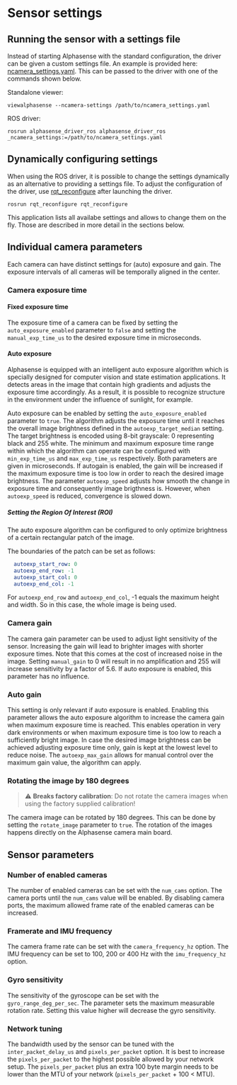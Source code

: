 # Sensor settings

## Running the sensor with a settings file

Instead of starting Alphasense with the standard configuration, the driver can
be given a custom settings file. An example is provided here:
[ncamera_settings.yaml](/files/ncamera_settings.yaml). This can be passed to the
driver with one of the commands shown below.

Standalone viewer:

```
viewalphasense --ncamera-settings /path/to/ncamera_settings.yaml
```

ROS driver:

```
rosrun alphasense_driver_ros alphasense_driver_ros _ncamera_settings:=/path/to/ncamera_settings.yaml
```

## Dynamically configuring settings

When using the ROS driver, it is possible to change the settings dynamically as
an alternative to providing a settings file.
To adjust the configuration of the driver, use
[rqt_reconfigure](http://wiki.ros.org/rqt_reconfigure) after launching the
driver.

```
rosrun rqt_reconfigure rqt_reconfigure
```

This application lists all availabe settings and allows to change them on the
fly. Those are described in more detail in the sections below.

## Individual camera parameters

Each camera can have distinct settings for (auto) exposure and gain. The
exposure intervals of all cameras will be temporally aligned in the center.

### Camera exposure time

#### Fixed exposure time

The exposure time of a camera can be fixed by setting the
`auto_exposure_enabled` parameter to `false` and setting the
`manual_exp_time_us` to the desired exposure time in microseconds.

#### Auto exposure

Alphasense is equipped with an intelligent auto exposure algorithm which is
specially designed for computer vision and state estimation applications. It
detects areas in the image that contain high gradients and adjusts the exposure
time accordingly. As a result, it is possible to recognize structure in the
environment under the influence of sunlight, for example.

Auto exposure can be enabled by setting the `auto_exposure_enabled` parameter
to `true`. The algorithm adjusts the exposure time until it reaches the overall
image brightness defined in the `autoexp_target_median` setting. The target
brightness is encoded using 8-bit grayscale: 0 representing black and 255
white. The minimum and maximum exposure time range within which the algorithm
can operate can be configured with `min_exp_time_us` and `max_exp_time_us`
respectively. Both parameters are given in microseconds. If autogain is
enabled, the gain will be increased if the maximum exposure time is too low in
order to reach the desired image brightness. The parameter `autoexp_speed`
adjusts how smooth the change in exposure time and consequently image
brigthness is. However, when `autoexp_speed` is reduced, convergence is slowed
down.

##### Setting the Region Of Interest (ROI)

The auto exposure algorithm can be configured to only optimize brightness of a
certain rectangular patch of the image.

The boundaries of the patch can be set as follows:

```yaml
  autoexp_start_row: 0
  autoexp_end_row: -1
  autoexp_start_col: 0
  autoexp_end_col: -1
```

For `autoexp_end_row` and `autoexp_end_col`, -1 equals the maximum height and
width. So in this case, the whole image is being used.


### Camera gain

The camera gain parameter can be used to adjust light sensitivity of the
sensor. Increasing the gain will lead to brighter images with shorter exposure
times. Note that this comes at the cost of increased noise in the image.
Setting `manual_gain` to 0 will result in no amplification and 255 will
increase sensitivity by a factor of 5.6. If auto exposure is enabled, this
parameter has no influence.

### Auto gain

This setting is only relevant if auto exposure is enabled. Enabling this
parameter allows the auto exposure algorithm to increase the camera gain when
maximum exposure time is reached. This enables operation in very dark
environments or when maximum exposure time is too low to reach a sufficiently
bright image. In case the desired image brightness can be achieved adjusting
exposure time only, gain is kept at the lowest level to reduce noise. The
`autoexp_max_gain` allows for manual control over the maximum gain value, the
algorithm can apply.

### Rotating the image by 180 degrees

> :warning: **Breaks factory calibration**: Do not rotate the camera images when using the factory supplied calibration!

The camera image can be rotated by 180 degrees. This can be done by setting the
`rotate_image` parameter to `true`. The rotation of the images happens
directly on the Alphasense camera main board.

## Sensor parameters

### Number of enabled cameras

The number of enabled cameras can be set with the `num_cams` option. The camera
ports until the `num_cams` value will be enabled. By disabling camera ports, the
maximum allowed frame rate of the enabled cameras can be increased.

### Framerate and IMU frequency

The camera frame rate can be set with the `camera_frequency_hz` option. The IMU
frequency can be set to 100, 200 or 400 Hz with the `imu_frequency_hz` option.

### Gyro sensitivity

The sensitivity of the gyroscope can be set with the `gyro_range_deg_per_sec`.
The parameter sets the maximum measurable rotation rate. Setting this value
higher will decrease the gyro sensitivity.

### Network tuning

The bandwidth used by the sensor can be tuned with the `inter_packet_delay_us`
and `pixels_per_packet` option. It is best to increase the `pixels_per_packet`
to the highest possible allowed by your network setup. The `pixels_per_packet`
plus an extra 100 byte margin needs to be lower than the MTU of your network
(`pixels_per_packet` + 100 < MTU).

